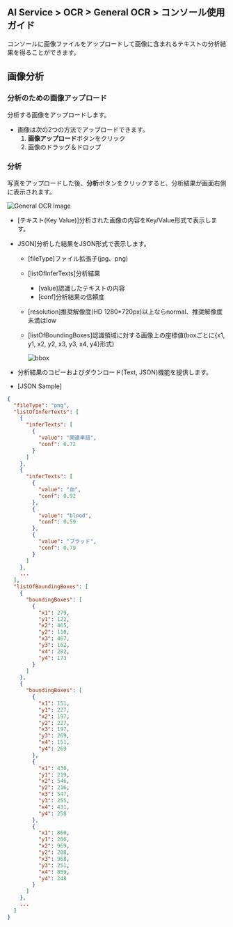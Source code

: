 ## AI Service > OCR > General OCR > コンソール使用ガイド

コンソールに画像ファイルをアップロードして画像に含まれるテキストの分析結果を得ることができます。

## 画像分析

### 分析のための画像アップロード

分析する画像をアップロードします。

- 画像は次の2つの方法でアップロードできます。
    1. **画像アップロード**ボタンをクリック
    2. 画像のドラッグ＆ドロップ


### 分析

写真をアップロードした後、**分析**ボタンをクリックすると、分析結果が画面右側に表示されます。

![General OCR Image](http://static.toastoven.net/prod_ocr/GeneralOCR_console_ko.png)

* [テキスト(Key Value)]分析された画像の内容をKey/Value形式で表示します。
* JSON]分析した結果をJSON形式で表示します。
    * [fileType]ファイル拡張子(jpg、png)
    * [listOfInferTexts]分析結果
        * [value]認識したテキストの内容
        * [conf]分析結果の信頼度
    * [resolution]推奨解像度(HD 1280*720px)以上ならnormal、推奨解像度未満はlow
    * [listOfBoundingBoxes]認識領域に対する画像上の座標値(boxごとに{x1, y1, x2, y2, x3, y3, x4, y4}形式)

      ![bbox](http://static.toastoven.net/prod_ocr/bbox.png)

* 分析結果のコピーおよびダウンロード(Text, JSON)機能を提供します。 

* [JSON Sample]
```json
{
  "fileType": "png",
  "listOfInferTexts": [
    {
      "inferTexts": [
        {
          "value": "関連単語",
          "conf": 0.72
        }
      ]
    },
    {
      "inferTexts": [
        {
          "value": "血",
          "conf": 0.92
        },
        {
          "value": "blood",
          "conf": 0.59
        },
        {
          "value": "ブラッド",
          "conf": 0.79
        }
      ]
    },
    ...
  ],
  "listOfBoundingBoxes": [
    {
      "boundingBoxes": [
        {
          "x1": 279,
          "y1": 122,
          "x2": 465,
          "y2": 110,
          "x3": 467,
          "y3": 162,
          "x4": 282,
          "y4": 173
        }
      ]
    },
    {
      "boundingBoxes": [
        {
          "x1": 151,
          "y1": 227,
          "x2": 197,
          "y2": 227,
          "x3": 197,
          "y3": 269,
          "x4": 151,
          "y4": 269
        },
        {
          "x1": 430,
          "y1": 219,
          "x2": 546,
          "y2": 216,
          "x3": 547,
          "y3": 255,
          "x4": 431,
          "y4": 258
        },
        {
          "x1": 860,
          "y1": 206,
          "x2": 969,
          "y2": 208,
          "x3": 968,
          "y3": 251,
          "x4": 859,
          "y4": 248
        }
      ]
    },
    ...
  ]
}
```
